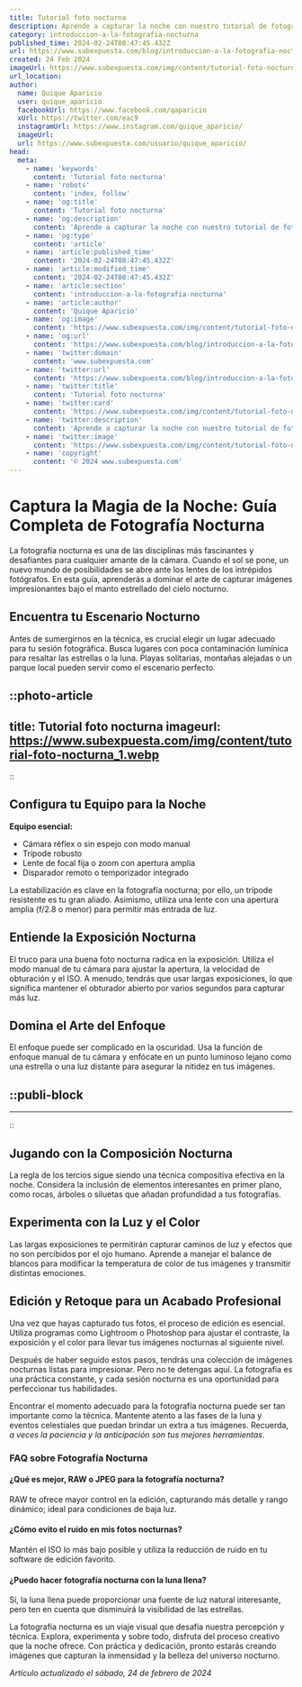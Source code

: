 ```yaml
---
title: Tutorial foto nocturna
description: Aprende a capturar la noche con nuestro tutorial de fotografía nocturna. Consejos expertos para fotos impresionantes bajo las estrellas. ¡Ilumina tu arte!
category: introduccion-a-la-fotografia-nocturna
published_time: 2024-02-24T08:47:45.432Z
url: https://www.subexpuesta.com/blog/introduccion-a-la-fotografia-nocturna/tutorial-foto-nocturna
created: 24 Feb 2024
imageUrl: https://www.subexpuesta.com/img/content/tutorial-foto-nocturna_1.webp
url_location:
author:
  name: Quique Aparicio
  user: quique_aparicio
  facebookUrl: https://www.facebook.com/qaparicio
  xUrl: https://twitter.com/eac9
  instagramUrl: https://www.instagram.com/quique_aparicio/
  imageUrl: 
  url: https://www.subexpuesta.com/usuario/quique_aparicio/
head:
  meta:
    - name: 'keywords'
      content: 'Tutorial foto nocturna'
    - name: 'robots'
      content: 'index, follow'
    - name: 'og:title'
      content: 'Tutorial foto nocturna'
    - name: 'og:description'
      content: 'Aprende a capturar la noche con nuestro tutorial de fotografía nocturna. Consejos expertos para fotos impresionantes bajo las estrellas. ¡Ilumina tu arte!'
    - name: 'og:type'
      content: 'article'
    - name: 'article:published_time'
      content: '2024-02-24T08:47:45.432Z'
    - name: 'article:modified_time'
      content: '2024-02-24T08:47:45.432Z'
    - name: 'article:section'
      content: 'introduccion-a-la-fotografia-nocturna'
    - name: 'article:author'
      content: 'Quique Aparicio'
    - name: 'og:image'
      content: 'https://www.subexpuesta.com/img/content/tutorial-foto-nocturna_1.webp'
    - name: 'og:url'
      content: 'https://www.subexpuesta.com/blog/introduccion-a-la-fotografia-nocturna/tutorial-foto-nocturna'
    - name: 'twitter:domain'
      content: 'www.subexpuesta.com'
    - name: 'twitter:url'
      content: 'https://www.subexpuesta.com/blog/introduccion-a-la-fotografia-nocturna/tutorial-foto-nocturna'
    - name: 'twitter:title'
      content: 'Tutorial foto nocturna'
    - name: 'twitter:card'
      content: 'https://www.subexpuesta.com/img/content/tutorial-foto-nocturna_1.webp'
    - name: 'twitter:description'
      content: 'Aprende a capturar la noche con nuestro tutorial de fotografía nocturna. Consejos expertos para fotos impresionantes bajo las estrellas. ¡Ilumina tu arte!'
    - name: 'twitter:image'
      content: 'https://www.subexpuesta.com/img/content/tutorial-foto-nocturna_1.webp'
    - name: 'copyright'
      content: '© 2024 www.subexpuesta.com'
---
```

# Captura la Magia de la Noche: Guía Completa de Fotografía Nocturna

La fotografía nocturna es una de las disciplinas más fascinantes y desafiantes para cualquier amante de la cámara. Cuando el sol se pone, un nuevo mundo de posibilidades se abre ante los lentes de los intrépidos fotógrafos. En esta guía, aprenderás a dominar el arte de capturar imágenes impresionantes bajo el manto estrellado del cielo nocturno.

## **Encuentra tu Escenario Nocturno**

Antes de sumergirnos en la técnica, es crucial elegir un lugar adecuado para tu sesión fotográfica. Busca lugares con poca contaminación lumínica para resaltar las estrellas o la luna. Playas solitarias, montañas alejadas o un parque local pueden servir como el escenario perfecto.


::photo-article
---
title: Tutorial foto nocturna
imageurl: https://www.subexpuesta.com/img/content/tutorial-foto-nocturna_1.webp
---
::


## **Configura tu Equipo para la Noche**

**Equipo esencial:**
- Cámara réflex o sin espejo con modo manual
- Trípode robusto
- Lente de focal fija o zoom con apertura amplia
- Disparador remoto o temporizador integrado

La estabilización es clave en la fotografía nocturna; por ello, un trípode resistente es tu gran aliado. Asimismo, utiliza una lente con una apertura amplia (f/2.8 o menor) para permitir más entrada de luz.

## **Entiende la Exposición Nocturna**

El truco para una buena foto nocturna radica en la exposición. Utiliza el modo manual de tu cámara para ajustar la apertura, la velocidad de obturación y el ISO. A menudo, tendrás que usar largas exposiciones, lo que significa mantener el obturador abierto por varios segundos para capturar más luz.

## **Domina el Arte del Enfoque**

El enfoque puede ser complicado en la oscuridad. Usa la función de enfoque manual de tu cámara y enfócate en un punto luminoso lejano como una estrella o una luz distante para asegurar la nitidez en tus imágenes.


  ::publi-block
  ---
  ---
  ::
  
  
## **Jugando con la Composición Nocturna**

La regla de los tercios sigue siendo una técnica compositiva efectiva en la noche. Considera la inclusión de elementos interesantes en primer plano, como rocas, árboles o siluetas que añadan profundidad a tus fotografías.

## **Experimenta con la Luz y el Color**

Las largas exposiciones te permitirán capturar caminos de luz y efectos que no son percibidos por el ojo humano. Aprende a manejar el balance de blancos para modificar la temperatura de color de tus imágenes y transmitir distintas emociones.

## **Edición y Retoque para un Acabado Profesional**

Una vez que hayas capturado tus fotos, el proceso de edición es esencial. Utiliza programas como Lightroom o Photoshop para ajustar el contraste, la exposición y el color para llevar tus imágenes nocturnas al siguiente nivel.

Después de haber seguido estos pasos, tendrás una colección de imágenes nocturnas listas para impresionar. Pero no te detengas aquí. La fotografía es una práctica constante, y cada sesión nocturna es una oportunidad para perfeccionar tus habilidades.

Encontrar el momento adecuado para la fotografía nocturna puede ser tan importante como la técnica. Mantente atento a las fases de la luna y eventos celestiales que puedan brindar un extra a tus imágenes. Recuerda, *a veces la paciencia y la anticipación son tus mejores herramientas*.

### **FAQ sobre Fotografía Nocturna**

#### ¿Qué es mejor, RAW o JPEG para la fotografía nocturna?
RAW te ofrece mayor control en la edición, capturando más detalle y rango dinámico; ideal para condiciones de baja luz.

#### ¿Cómo evito el ruido en mis fotos nocturnas?
Mantén el ISO lo más bajo posible y utiliza la reducción de ruido en tu software de edición favorito.

#### ¿Puedo hacer fotografía nocturna con la luna llena?
Sí, la luna llena puede proporcionar una fuente de luz natural interesante, pero ten en cuenta que disminuirá la visibilidad de las estrellas.

La fotografía nocturna es un viaje visual que desafía nuestra percepción y técnica. Explora, experimenta y sobre todo, disfruta del proceso creativo que la noche ofrece. Con práctica y dedicación, pronto estarás creando imágenes que capturan la inmensidad y la belleza del universo nocturno.

_Artículo actualizado el sábado, 24 de febrero de 2024_